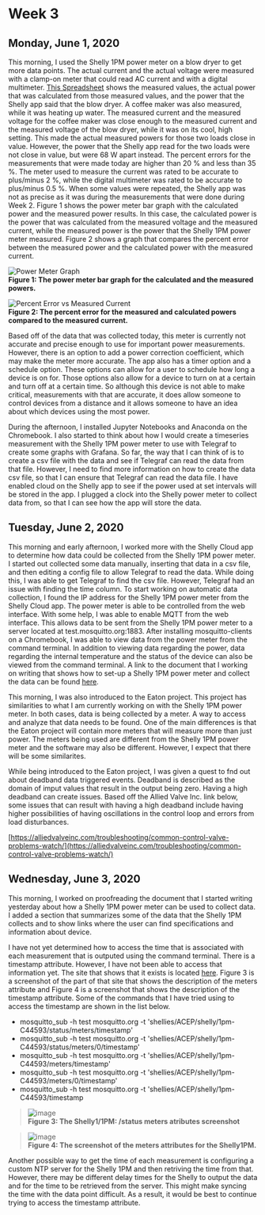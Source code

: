 # Week 3

## Monday, June 1, 2020
This morning, I used the Shelly 1PM power meter on a blow dryer to get more data points. The actual current and the actual voltage were measured with a clamp-on meter that could read AC current and with a digital multimeter. [This Spreadsheet](https://docs.google.com/spreadsheets/d/1evgPBBHH2XYcFCAERA_7hmZKDgcDnaXJryOPfYvQiyg/edit?usp=sharing) shows the measured values, the actual power that was calculated from those measured values, and the power that the Shelly app said that the blow dryer. A coffee maker was also measured, while it was heating up water. The measured current and the measured voltage for the coffee maker was close enough to the measured current and the measured voltage of the blow dryer, while it was on its cool, high setting. This made the actual measured powers for those two loads close in value. However, the power that the Shelly app read for the two loads were not close in value, but were 68 W apart instead. The percent errors for the measurements that were made today are higher than 20 % and less than 35 %. The meter used to measure the current was rated to be accurate to plus/minus 2 %, while the digital multimeter was rated to be accurate to plus/minus 0.5 %. When some values were repeated, the Shelly app was not as precise as it was during the measurements that were done during Week 2. Figure 1 shows the power meter bar graph with the calculated power and the measured power results. In this case, the calculated power is the power that was calculated from the measured voltage and the measured current, while the measured power is the power that the Shelly 1PM power meter measured. Figure 2 shows a graph that compares the percent error between the measured power and the calculated power with the measured current. 

![Power Meter Graph](https://user-images.githubusercontent.com/65566903/83470841-a3fe6d80-a42f-11ea-9259-9cc4a6128369.png) <br>
**Figure 1: The power meter bar graph for the calculated and the measured powers.** <br>

![Percent Error vs  Measured Current ](https://user-images.githubusercontent.com/65566903/83470848-a791f480-a42f-11ea-8a53-088548495b07.png) <br>
**Figure 2: The percent error for the measured and calculated powers compared to the measured current.** <br>

Based off of the data that was collected today, this meter is currently not accurate and precise enough to use for important power measurements. However, there is an option to add a power correction coefficient, which may make the meter more accurate. The app also has a timer option and a schedule option. These options can allow for a user to schedule how long a device is on for. Those options also allow for a device to turn on at a certain and turn off at a certain time. So although this device is not able to make critical,  measurements with that are accurate, it does allow someone to control devices from a distance and it allows someone to have an idea about which devices using the most power.

During the afternoon, I installed Jupyter Notebooks and Anaconda on the Chromebook. I also started to think about how I would create a timeseries measurement with the Shelly 1PM power meter to use with Telegraf to create some graphs with Grafana. So far, the way that I can think of is to create a csv file with the data and see if Telegraf can read the data from that file. However, I need to find more information on how to create the data csv file, so that I can ensure that Telegraf can read the data file. I have enabled cloud on the Shelly app to see if the power used at set intervals will be stored in the app. I plugged a clock into the Shelly power meter to collect data from, so that I can see how the app will store the data.

## Tuesday, June 2, 2020
This morning and early afternoon, I worked more with the Shelly Cloud app to determine how data could be collected from the Shelly 1PM power meter. I started out collected some data manually, inserting that data in a csv file, and then editing a config file to allow Telegraf to read the data. While doing this, I was able to get Telegraf to find the csv file. However, Telegraf had an issue with finding the time column. To start working on automatic data collection, I found the IP address for the Shelly 1PM power meter from the Shelly Cloud app. The power meter is able to be controlled from the web interface. With some help, I was able to enable MQTT from the web interface. This allows data to be sent from the Shelly 1PM power meter to a server located at test.mosquitto.org:1883. After installing mosquitto-clients on a Chromebook, I was able to view data from the power meter from the command terminal. In addition to viewing data regarding the power, data regarding the internal temperature and the status of the device can also be viewed from the command terminal. A link to the document that I working on writing that shows how to set-up a Shelly 1PM power meter and collect the data can be found [here](https://docs.google.com/document/d/1-RYcvCb6G0ohw3NxV3vbHoEbNhK2FrxF3Uv9_O2ZMwI/edit?usp=sharing).   

This morning, I was also introduced to the Eaton project. This project has similarities to what I am currently working on with the Shelly 1PM power meter. In both cases, data is being collected by a meter. A way to access and analyze that data needs to be found. One of the main differences is that the Eaton project will contain more meters that will measure more than just power. The meters being used are different from the Shelly 1PM power meter and the software may also be different. However, I expect that there will be some similarites.

While being introduced to the Eaton project, I was given a quest to fnd out about deadband data triggered events. Deadband is described as the domain of imput values that result in the output being zero. Having a high deadband can create issues. Based off the Allied Valve Inc. link below, some issues that can result with having a high deadband include having higher possibilities of having oscillations in the control loop and errors from load disturbances. 

[https://alliedvalveinc.com/troubleshooting/common-control-valve-problems-watch/](https://alliedvalveinc.com/troubleshooting/common-control-valve-problems-watch/)

## Wednesday, June 3, 2020
This morning, I worked on proofreading the document that I started writing yesterday about how a Shelly 1PM power meter can be used to collect data. I added a section that summarizes some of the data that the Shelly 1PM collects and to show links where the user can find specifications and information about device. 

I have not yet determined how to access the time that is associated with each measurement that is outputed using the command terminal. There is a timestamp attribute. However, I have not been able to access that information yet. The site that shows that it exists is located [here](https://shelly-api-docs.shelly.cloud/#shelly1-1pm-status). Figure 3 is a screenshot of the part of that site that shows the description of the meters attribute and Figure 4 is a screenshot that shows the description of the timestamp attribute. Some of the commands that I have tried using to access the timestamp are shown in the list below. 

* mosquitto_sub -h test mosquitto.org -t 'shellies/ACEP/shelly/1pm-C44593/status/meters/timestamp'
* mosquitto_sub -h test mosquitto.org -t 'shellies/ACEP/shelly/1pm-C44593/status/meters/0/timestamp'
* mosquitto_sub -h test mosquitto.org -t 'shellies/ACEP/shelly/1pm-C44593/meters/timestamp'
* mosquitto_sub -h test mosquitto.org -t 'shellies/ACEP/shelly/1pm-C44593/meters/0/timestamp'
* mosquitto_sub -h test mosquitto.org -t 'shellies/ACEP/shelly/1pm-C44593/timestamp

> ![image](https://user-images.githubusercontent.com/65566903/83698524-1f862900-a5ae-11ea-8ad4-560d8080cbd9.png) <br>
> **Figure 3: The Shelly1/1PM: /status meters atributes screenshot** <br>

> ![image](https://user-images.githubusercontent.com/65566903/83698473-fbc2e300-a5ad-11ea-8896-f5673ca8e0b6.png) <br>
> **Figure 4: The screenshot of the meters attributes for the Shelly1PM.** <br>

Another possible way to get the time of each measurement is configuring a custom NTP server for the Shelly 1PM and then retriving the time from that. However, there may be different delay times for the Shelly to output the data and for the time to be retrieved from the server. This might make syncing the time with the data point difficult. As a result, it would be best to continue trying to access the timestamp attribute.
